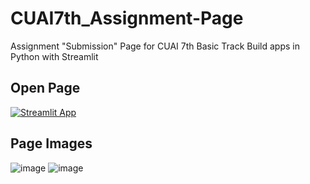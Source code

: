 # CUAI7th_Assignment-Page
Assignment "Submission" Page for CUAI 7th Basic Track
Build apps in Python with Streamlit

## Open Page
[![Streamlit App](https://static.streamlit.io/badges/streamlit_badge_black_white.svg)](https://cuai-7th.streamlit.app/)

## Page Images
![image](https://github.com/yewonkim01/CUAI7th_Assignment-Page/assets/115199510/d5d2c97e-94a8-4d4d-a226-83079507d921)
![image](https://github.com/yewonkim01/CUAI7th_Assignment-Page/assets/115199510/153d93b2-adbc-49b3-9bff-fa0b3e6f34c8)

